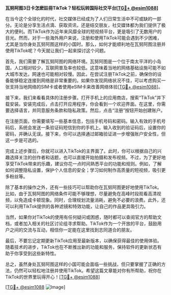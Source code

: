 **瓦努阿图3日卡怎麽註冊TikTok？轻松玩转国际社交平台[[TG💪+ @esim1088](https://t.me/s/esim1088)]**

在当今这个全球化的时代，社交媒体已经成为了人们日常生活中不可或缺的一部分。无论是分享生活点滴、获取资讯，还是结交朋友，社交媒体都为我们提供了极大的便利。而TikTok作为近年来风靡全球的短视频平台，更是吸引了无数用户的目光。然而，对于一些海外用户来说，注册和使用TikTok可能会遇到不少困难，尤其是当你身处瓦努阿图这样的小国时。那么，如何才能顺利地在瓦努阿图注册并使用TikTok呢？今天就让我们一起来探讨这个问题。

首先，我们需要了解瓦努阿图的网络环境。瓦努阿图是一个位于南太平洋的小岛国，人口相对较少，互联网普及率也较低。这意味着当地的网络基础设施可能不如大城市发达，网速也可能相对较慢。因此，在尝试注册TikTok之前，确保你的设备能够稳定连接到网络是非常重要的。如果你发现网络状况不佳，可以考虑购买一张支持当地网络的SIM卡或者使用eSIM卡来改善网络体验[[TG💪+ @esim1088](https://t.me/s/esim1088)]。

接下来，我们来看看具体的注册步骤。打开手机上的应用商店，搜索“TikTok”并下载安装。安装完成后，点击打开应用程序，你会看到一个欢迎界面。在这里，你需要选择语言，并同意服务条款和隐私政策。然后，点击“注册”按钮开始创建账户。

在注册页面，你需要填写一些基本信息，包括手机号码和密码。输入有效的手机号码后，系统会发送一条验证码短信到你的手机上。输入收到的验证码后，设置你的密码，并确认无误。接下来，你可以选择通过邮箱验证进一步增强账户安全性，但这一步是可选的。

完成上述步骤后，你就可以进入TikTok的主界面了。此时，你可以根据自己的兴趣选择关注的创作者和话题，也可以直接开始拍摄和发布视频。不过，为了更好地享受TikTok带来的乐趣，建议你花一点时间熟悉平台的功能和规则。例如，了解如何调整隐私设置，保护个人信息的安全；学习如何制作高质量的短视频，吸引更多粉丝等。

除了基本的操作之外，还有一些技巧可以帮助你在瓦努阿图更好地使用TikTok。比如，由于瓦努阿图的网络条件可能不够理想，尽量避免在高峰时段观看高清视频，以免造成卡顿现象。同时，合理规划流量消耗，避免不必要的浪费。此外，还可以利用TikTok提供的各种滤镜和特效功能，让自己的作品更具吸引力。

当然，如果你对TikTok的使用有任何疑问或困惑，随时都可以查阅官方的帮助文档，或者加入相关的社区讨论组寻求帮助。TikTok作为一个开放的平台，鼓励用户之间的交流与互动，相信你一定能在这里找到志同道合的朋友。

最后，不要忘记定期更新TikTok应用至最新版本，以确保获得最佳的使用体验。随着技术的进步，TikTok也在不断推出新的功能和服务，保持软件的更新状态有助于你享受到这些新特性。

总之，虽然身处瓦努阿图这样的小国可能会面临一些挑战，但只要掌握了正确的方法，仍然可以轻松地注册并使用TikTok。希望这篇文章能对你有所帮助，祝你在TikTok的世界里玩得开心！[[TG💪+ @esim1088](https://t.me/s/esim1088)]

[[TG💪+ @esim1088](https://t.me/s/esim1088) ![Image](https://i.postimg.cc/4NQfJmqS/Snipaste-2025-05-13-00-14-12.png)]